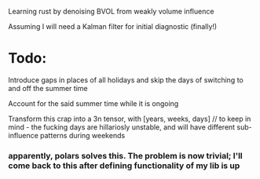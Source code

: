 Learning rust by denoising BVOL from weakly volume influence

Assuming I will need a Kalman filter for initial diagnostic (finally!)

# Todo:
Introduce gaps in places of all holidays and skip the days of switching to and off the summer time

Account for the said summer time while it is ongoing

Transform this crap into a 3n tensor, with [years, weeks, days]
// to keep in mind - the fucking days are hillariosly unstable, and will have different sub-influence patterns during weekends
### apparently, polars solves this. The problem is now trivial; I'll come back to this after defining functionality of my lib is up
